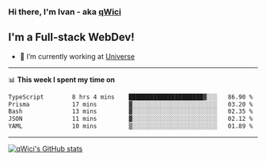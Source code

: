 ### Hi there, I'm Ivan - aka [qWici][website]

## I'm a Full-stack WebDev!
- 🔭 I’m currently working at [Universe][universe]

---

📊 **This week I spent my time on**
<!--START_SECTION:waka-->

```txt
TypeScript        8 hrs 4 mins    █████████████████████▓░░░   86.90 %
Prisma            17 mins         ▓░░░░░░░░░░░░░░░░░░░░░░░░   03.20 %
Bash              13 mins         ▓░░░░░░░░░░░░░░░░░░░░░░░░   02.35 %
JSON              11 mins         ▓░░░░░░░░░░░░░░░░░░░░░░░░   02.12 %
YAML              10 mins         ▒░░░░░░░░░░░░░░░░░░░░░░░░   01.89 %
```

<!--END_SECTION:waka-->

---

[![qWici's GitHub stats](https://github-readme-stats.vercel.app/api?username=qWici)](https://github.com/qWici/github-readme-stats)

[website]: https://devkucher.com
[twitter]: https://twitter.com/KucherDev
[linkedin]: https://www.linkedin.com/in/ivankucher
[universe]: https://universeapps.limited

